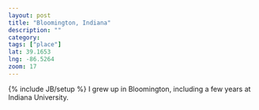 ```yaml
---
layout: post
title: "Bloomington, Indiana"
description: ""
category: 
tags: ["place"]
lat: 39.1653
lng: -86.5264
zoom: 17
---
```

{% include JB/setup %}
I grew up in Bloomington, including a few years at Indiana University.
